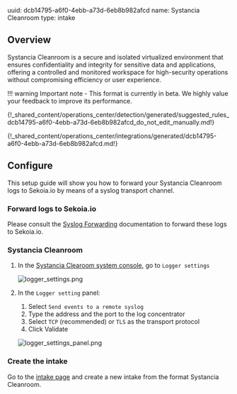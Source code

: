 uuid: dcb14795-a6f0-4ebb-a73d-6eb8b982afcd
name: Systancia Cleanroom
type: intake

## Overview

Systancia Cleanroom is a secure and isolated virtualized environment that ensures confidentiality and integrity for sensitive data and applications, offering a controlled and monitored workspace for high-security operations without compromising efficiency or user experience.

!!! warning
    Important note - This format is currently in beta. We highly value your feedback to improve its performance.

{!_shared_content/operations_center/detection/generated/suggested_rules_dcb14795-a6f0-4ebb-a73d-6eb8b982afcd_do_not_edit_manually.md!}

{!_shared_content/operations_center/integrations/generated/dcb14795-a6f0-4ebb-a73d-6eb8b982afcd.md!}

## Configure

This setup guide will show you how to forward your Systancia Cleanroom logs to Sekoia.io by means of a syslog transport channel.

### Forward logs to Sekoia.io

Please consult the [Syslog Forwarding](/xdr/features/collect/ingestion_methods/syslog/sekoiaio_forwarder/) documentation to forward these logs to Sekoia.io.

### Systancia Cleanroom

1. In the [Systancia Clearoom system console](https://mycleanroom.systancia.com/system), go to `Logger settings`
    
    ![logger_settings.png](/assets/operation_center/integration_catalog/application/systancia-cleanroom/logger_settings.png)

2. In the `Logger setting` panel:
   1. Select `Send events to a remote syslog`
   2. Type the address and the port to the log concentrator
   3. Select `TCP` (recommended) or `TLS` as the transport protocol
   4. Click Validate

    ![logger_settings_panel.png](/assets/operation_center/integration_catalog/application/systancia-cleanroom/logger_settings_panel.png)

### Create the intake

Go to the [intake page](https://app.sekoia.io/operations/intakes) and create a new intake from the format Systancia Cleanroom.
